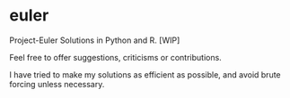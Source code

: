 # euler
Project-Euler Solutions in Python and R. [WIP]

Feel free to offer suggestions, criticisms or contributions. 

I have tried to make my solutions as efficient as possible, and avoid brute forcing unless necessary. 
